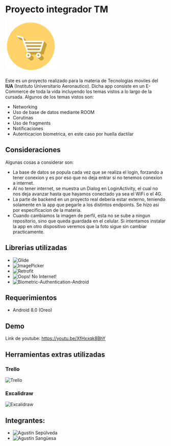# Proyecto integrador TM

![](https://raw.githubusercontent.com/AguuSz/proyecto-integrador-TM/a5802022f4ef077370cda1f9262a45e971679097/app/src/debug/res/mipmap-hdpi/ic_launcher_foreground.png)

Este es un proyecto realizado para la materia de Tecnologias moviles del **IUA** (Instituto Universitario Aeronautico). Dicha app consiste en un E-Commerce de toda la vida incluyendo los temas vistos a lo largo de la cursada. Algunos de los temas vistos son:

- Networking
- Uso de base de datos mediante ROOM
- Corutinas
- Uso de fragments
- Notificaciones
- Autenticacion biometrica, en este caso por huella dactilar

## Consideraciones

Algunas cosas a considerar son:

- La base de datos se popula cada vez que se realiza el login, forzando a tener conexion y es por eso que no deja entrar si no tenemos conexion a internet.
- Al no tener internet, se muestra un Dialog en LoginActivity, el cual no nos deja avanzar hasta que hayamos conectado ya sea el WiFi o el 4G.
- La parte de backend en un proyecto real deberia estar externo, teniendo solamente en la app que pegarle a los distintos endpoints. Se hizo asi por especificacion de la materia.
- Cuando cambiamos la imagen de perfil, esta no se sube a ningun repositorio, sino que queda guardada en el celular. Si intentamos instalar la app en otro dispositivo veremos que la foto sigue sin cambiar practicamente.

## Librerias utilizadas

- ![Glide](https://github.com/bumptech/glide)
- ![ImagePicker](https://github.com/Dhaval2404/ImagePicker)
- ![Retrofit](https://github.com/square/retrofit)
- ![Oops! No Internet!](https://github.com/ImaginativeShohag/Oops-No-Internet)
- ![Biometric-Authentication-Android](https://github.com/BharathVishal/Biometric-Authentication-Android)

## Requerimientos
- Android 8.0 (Oreo)

## Demo
Link de youtube: https://youtu.be/XfHxxqk8BhY

## Herramientas extras utilizadas

### Trello
![Trello](https://i.imgur.com/VW5I3y2.png)

### Excalidraw
![Excalidraw](https://user-images.githubusercontent.com/63722332/198418113-17e8a44b-8e94-4f03-bb37-bce4e394c591.png)

## Integrantes:
- ![Agustín Sepúlveda](https://github.com/AguuSz)
- ![Agustín Sangüesa](https://github.com/agussanguesa32)
